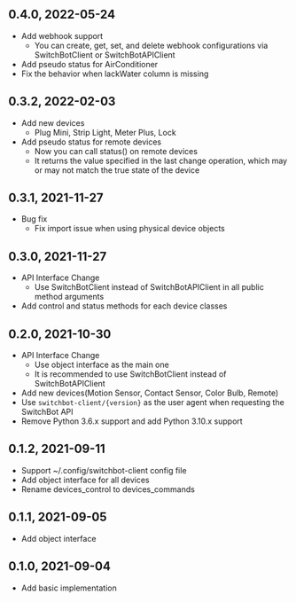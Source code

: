 0.4.0, 2022-05-24
-------------------------

- Add webhook support
  - You can create, get, set, and delete webhook configurations via SwitchBotClient or SwitchBotAPIClient
- Add pseudo status for AirConditioner
- Fix the behavior when lackWater column is missing

0.3.2, 2022-02-03
-------------------------

- Add new devices
  - Plug Mini, Strip Light, Meter Plus, Lock
- Add pseudo status for remote devices
  - Now you can call status() on remote devices
  - It returns the value specified in the last change operation, 
    which may or may not match the true state of the device

0.3.1, 2021-11-27
-------------------------

- Bug fix
  - Fix import issue when using physical device objects

0.3.0, 2021-11-27
-------------------------

- API Interface Change
  - Use SwitchBotClient instead of SwitchBotAPIClient in all public method arguments
- Add control and status methods for each device classes

0.2.0, 2021-10-30
-------------------------

- API Interface Change
  - Use object interface as the main one
  - It is recommended to use SwitchBotClient instead of SwitchBotAPIClient
- Add new devices(Motion Sensor, Contact Sensor, Color Bulb, Remote)
- Use `switchbot-client/{version}` as the user agent when requesting the SwitchBot API
- Remove Python 3.6.x support and add Python 3.10.x support

0.1.2, 2021-09-11
-------------------------

- Support ~/.config/switchbot-client config file
- Add object interface for all devices
- Rename devices_control to devices_commands

0.1.1, 2021-09-05
-------------------------

- Add object interface

0.1.0, 2021-09-04
-------------------------

- Add basic implementation

